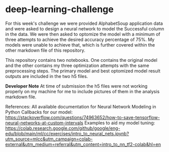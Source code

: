 # deep-learning-challenge

For this week's challenge we were provided AlphabetSoup application data and were asked to design a neural network to model the Successful column in the data. We were then asked to optomize the model with a minimum of three attempts to achieve the desired accuracy percentage of 75%. My models were unable to achieve that, which is further covered within the other markdown file of this repository.

This repository contains two notebooks. One contains the original model and the other contains my three optimization attempts with the same preprocessing steps. The primary model and best optomized model result outputs are included in the two h5 files.

**Developer Note** At time of submission the h5 files were not working properly on my machine for me to include pictures of them in the analysis markdown file.

References:
All available documentation for Neural Network Modeling in Python
Callbacks for our model: https://stackoverflow.com/questions/74963652/how-to-save-tensorflow-neural-networks-at-custom-intervals
Examples to aid my model tuning: https://colab.research.google.com/github/google/eng-edu/blob/main/ml/cc/exercises/intro_to_neural_nets.ipynb?utm_source=mlcc&utm_campaign=colab-external&utm_medium=referral&utm_content=intro_to_nn_tf2-colab&hl=en
